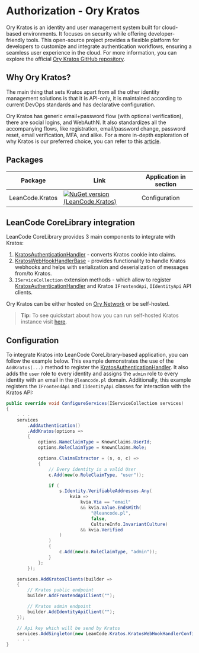 # Authorization - Ory Kratos

Ory Kratos is an identity and user management system built for cloud-based environments. It focuses on security while offering developer-friendly tools. This open-source project provides a flexible platform for developers to customize and integrate authentication workflows, ensuring a seamless user experience in the cloud. For more information, you can explore the official [Ory Kratos GitHub repository](https://github.com/ory/kratos).

## Why Ory Kratos?

The main thing that sets Kratos apart from all the other identity management solutions is that it is API-only, it is maintained according to current DevOps standards and has declarative configuration.

Ory Kratos has generic email+password flow (with optional verification), there are social logins, and WebAuthN. It also standardizes all the accompanying flows, like registration, email/password change, password reset, email verification, MFA, and alike. For a more in-depth exploration of why Kratos is our preferred choice, you can refer to this [article](https://leancode.co/blog/identity-management-solutions-part-2-the-choice).

## Packages

| Package | Link | Application in section |
| --- | ----------- | ----------- |
| LeanCode.Kratos | [![NuGet version (LeanCode.Kratos)](https://img.shields.io/nuget/vpre/LeanCode.Kratos.svg?style=flat-square)](https://www.nuget.org/packages/LeanCode.Kratos/8.0.2260-preview/) | Configuration |

## LeanCode CoreLibrary integration

LeanCode CoreLibrary provides 3 main components to integrate with Kratos:

1. [KratosAuthenticationHandler] - converts Kratos cookie into claims.
2. [KratosWebHookHandlerBase] - provides functionality to handle Kratos webhooks and helps with serialization and deserialization of messages from/to Kratos.
3. `IServiceCollection` extension methods - which allow to register [KratosAuthenticationHandler] and Kratos `IFrontendApi`, `IIdentityApi` API clients.

Ory Kratos can be either hosted on [Ory Network](https://www.ory.sh/network/) or be self-hosted.

> **Tip:** To see quickstart about how you can run self-hosted Kratos instance visit [here](https://www.ory.sh/docs/kratos/quickstart).

## Configuration

To integrate Kratos into LeanCode CoreLibrary-based application, you can follow the example below. This example demonstrates the use of the `AddKratos(...)` method to register the [KratosAuthenticationHandler]. It also adds the `user` role to every identity and assigns the `admin` role to every identity with an email in the `@leancode.pl` domain. Additionally, this example registers the `IFrontendApi` and `IIdentityApi` classes for interaction with the Kratos API:

```csharp
public override void ConfigureServices(IServiceCollection services)
{
    . . .
    services
        .AddAuthentication()
        .AddKratos(options =>
        {
            options.NameClaimType = KnownClaims.UserId;
            options.RoleClaimType = KnownClaims.Role;

            options.ClaimsExtractor = (s, o, c) =>
            {
                // Every identity is a valid User
                c.Add(new(o.RoleClaimType, "user"));

                if (
                    s.Identity.VerifiableAddresses.Any(
                        kvia =>
                            kvia.Via == "email"
                            && kvia.Value.EndsWith(
                                "@leancode.pl",
                                false,
                                CultureInfo.InvariantCulture)
                            && kvia.Verified
                    )
                )
                {
                    c.Add(new(o.RoleClaimType, "admin"));
                }
            };
        });

    services.AddKratosClients(builder =>
    {
        // Kratos public endpoint
        builder.AddFrontendApiClient("");

        // Kratos admin endpoint
        builder.AddIdentityApiClient("");
    });

    // Api key which will be send by Kratos
    services.AddSingleton(new LeanCode.Kratos.KratosWebHookHandlerConfig(""));
    . . .
}
```

[KratosAuthenticationHandler]: https://github.com/leancodepl/corelibrary/blob/v8.0-preview/src/Infrastructure/LeanCode.Kratos/KratosAuthenticationHandler.cs
[KratosWebHookHandlerBase]: https://github.com/leancodepl/corelibrary/blob/v8.0-preview/src/Infrastructure/LeanCode.Kratos/KratosWebHookHandlerBase.cs
